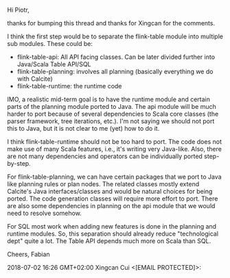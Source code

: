 Hi Piotr,

thanks for bumping this thread and thanks for Xingcan for the comments.

I think the first step would be to separate the flink-table module into
multiple sub modules. These could be:

- flink-table-api: All API facing classes. Can be later divided further
into Java/Scala Table API/SQL
- flink-table-planning: involves all planning (basically everything we do
with Calcite)
- flink-table-runtime: the runtime code

IMO, a realistic mid-term goal is to have the runtime module and certain
parts of the planning module ported to Java.
The api module will be much harder to port because of several dependencies
to Scala core classes (the parser framework, tree iterations, etc.). I'm
not saying we should not port this to Java, but it is not clear to me (yet)
how to do it.

I think flink-table-runtime should not be too hard to port. The code does
not make use of many Scala features, i.e., it's writing very Java-like.
Also, there are not many dependencies and operators can be individually
ported step-by-step.

For flink-table-planning, we can have certain packages that we port to Java
like planning rules or plan nodes.
 The related classes mostly extend
Calcite's Java interfaces/classes and would be natural choices for being
ported. 
The code generation classes will require more effort to port. There
are also some dependencies in planning on the api module that we would need
to resolve somehow.

For SQL most work when adding new features is done in the planning and
runtime modules. So, this separation should already reduce "technological
dept" quite a lot.
The Table API depends much more on Scala than SQL.

Cheers, Fabian

2018-07-02 16:26 GMT+02:00 Xingcan Cui <[EMAIL PROTECTED]>: